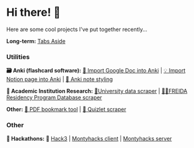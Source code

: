 
# Hi there! 👋

Here are some cool projects I've put together recently...

<!---
<div>
  <img height="165" align="left" src="https://github-readme-stats-bay-nu.vercel.app/api?username=blueputty01&count_private=true&include_all_commits=true&show_icons=true" />
  <img src="https://github-readme-stats-bay-nu.vercel.app/api/top-langs/?username=blueputty01&layout=compact" />
</div>
# Featured 📑
-->

**Long-term:** [Tabs Aside](https://github.com/blueputty01/tabs-aside)

### Utilities

**🗃️ Anki (flashcard software):** [📄 Import Google Doc into Anki](https://github.com/blueputty01/google-doc-2-anki) | [💡 Import Notion page into Anki](https://github.com/blueputty01/notion-to-anki) | [🎨 Anki note styling](https://github.com/blueputty01/anki-card-styles)

**🏫 Academic Institution Research:** [👩‍University data scraper](https://github.com/blueputty01/college-data-collection) | [👩‍⚕️FREIDA Residency Program Database scraper](https://github.com/blueputty01/ama-scraping)

**Other:** [📑 PDF bookmark tool](https://github.com/blueputty01/pdf-bookmarking) | [📇 Quizlet scraper](https://github.com/blueputty01/quizlet-downloader)

### Other
**💭 Hackathons:** 🥉 [Hack3](https://github.com/blueputty01/hack3) | [Montyhacks client](https://github.com/blueputty01/ai-farming-client) | [Montyhacks server](https://github.com/blueputty01/ai-farming-server)

<!---
## Templates
* [React/Express config](https://github.com/blueputty01/react-express-template)
* [create-react-app as a template repository](https://github.com/blueputty01/create-react-app-template)
-->
